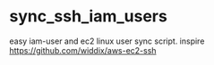 # sync_ssh_iam_users
easy iam-user and ec2 linux user sync script. inspire https://github.com/widdix/aws-ec2-ssh
